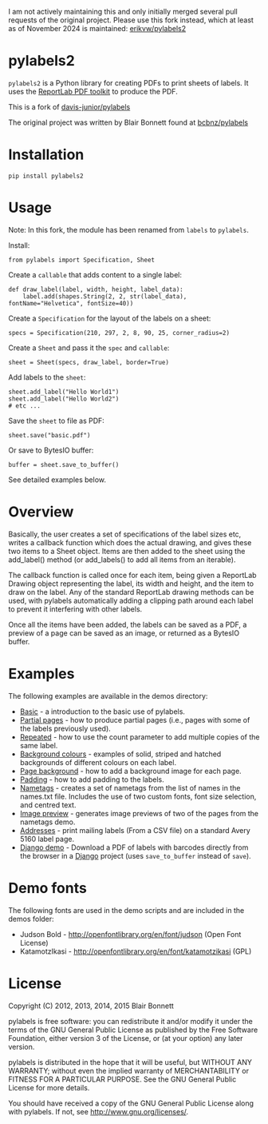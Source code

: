 I am not actively maintaining this and only initially merged several pull requests of the original project. Please use this fork instead, which at least as of November 2024 is maintained: [erikvw/pylabels2](https://github.com/erikvw/pylabels2)

pylabels2
=========

``pylabels2`` is a Python library for creating PDFs to print sheets of labels. It
uses the [ReportLab PDF toolkit][1] to produce the PDF.

This is a fork of [davis-junior/pylabels](https://github.com/davis-junior/pylabels)

The original project was written by Blair Bonnett found at [bcbnz/pylabels](https://github.com/bcbnz/pylabels)

Installation
============

    pip install pylabels2

Usage
=====

Note: In this fork, the module has been renamed from ``labels`` to ``pylabels``.

Install:

    from pylabels import Specification, Sheet

Create a ``callable`` that adds content to a single label:
    
    def draw_label(label, width, height, label_data):
        label.add(shapes.String(2, 2, str(label_data), fontName="Helvetica", fontSize=40))

Create a ``Specification`` for the layout of the labels on a sheet:

    specs = Specification(210, 297, 2, 8, 90, 25, corner_radius=2)
    
Create a ``Sheet`` and pass it the ``spec`` and ``callable``:
    
    sheet = Sheet(specs, draw_label, border=True)

Add labels to the ``sheet``:

    sheet.add_label("Hello World1")
    sheet.add_label("Hello World2")
    # etc ...

Save the ``sheet`` to file as PDF:
    
    sheet.save("basic.pdf")

Or save to BytesIO buffer:
    
    buffer = sheet.save_to_buffer()

See detailed examples below.

Overview
========
Basically, the user creates a set of specifications of the label sizes etc,
writes a callback function which does the actual drawing, and gives these two
items to a Sheet object. Items are then added to the sheet using the
add_label() method (or add_labels() to add all items from an iterable).

The callback function is called once for each item, being given a ReportLab
Drawing object representing the label, its width and height, and the item to
draw on the label. Any of the standard ReportLab drawing methods can be used,
with pylabels automatically adding a clipping path around each label to prevent
it interfering with other labels.

Once all the items have been added, the labels can be saved as a PDF, a
preview of a page can be saved as an image, or returned as a BytesIO buffer.

[1]: http://www.reportlab.com/opensource/

Examples
========

The following examples are available in the demos directory:

* [Basic](pylabels/demos/basic.py) - a introduction to the basic use of pylabels.
* [Partial pages](pylabels/demos/partial_page.py) - how to produce partial pages (i.e.,
  pages with some of the labels previously used).
* [Repeated](pylabels/demos/repeated.py) - how to use the count parameter to add
  multiple copies of the same label.
* [Background colours](pylabels/demos/background_colours.py) - examples of solid,
  striped and hatched backgrounds of different colours on each label.
* [Page background](pylabels/demos/page_background.py) - how to add a background
  image for each page.
* [Padding](pylabels/demos/padding.py) - how to add padding to the labels.
* [Nametags](pylabels/demos/nametags.py) - creates a set of nametags from the list of
  names in the names.txt file. Includes the use of two custom fonts, font size
  selection, and centred text.
* [Image preview](pylabels/demos/preview.py) - generates image previews of two of the
  pages from the nametags demo.
* [Addresses](pylabels/demos/addresses.py) - print mailing labels (From a CSV file) on a
  standard Avery 5160 label page.
* [Django demo](pylabels/demos/django_demo/project) - Download a PDF of labels with barcodes
  directly from the browser in a [Django](https://www.djangoproject.com) project
  (uses ``save_to_buffer`` instead of ``save``).
  

Demo fonts
==========

The following fonts are used in the demo scripts and are included in the demos
folder:

* Judson Bold - http://openfontlibrary.org/en/font/judson (Open Font License)
* KatamotzIkasi - http://openfontlibrary.org/en/font/katamotzikasi (GPL)

License
=======

Copyright (C) 2012, 2013, 2014, 2015 Blair Bonnett

pylabels is free software: you can redistribute it and/or modify it under the
terms of the GNU General Public License as published by the Free Software
Foundation, either version 3 of the License, or (at your option) any later
version.

pylabels is distributed in the hope that it will be useful, but WITHOUT ANY
WARRANTY; without even the implied warranty of MERCHANTABILITY or FITNESS FOR A
PARTICULAR PURPOSE.  See the GNU General Public License for more details.

You should have received a copy of the GNU General Public License along with
pylabels.  If not, see <http://www.gnu.org/licenses/>.
